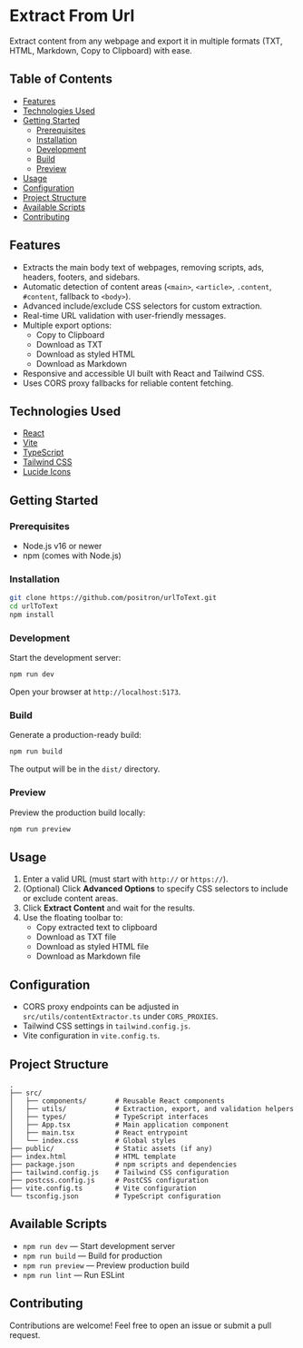  # Extract From Url

 Extract content from any webpage and export it in multiple formats (TXT, HTML, Markdown, Copy to Clipboard) with ease.

 ## Table of Contents
 - [Features](#features)
 - [Technologies Used](#technologies-used)
 - [Getting Started](#getting-started)
   - [Prerequisites](#prerequisites)
   - [Installation](#installation)
   - [Development](#development)
   - [Build](#build)
   - [Preview](#preview)
 - [Usage](#usage)
 - [Configuration](#configuration)
 - [Project Structure](#project-structure)
 - [Available Scripts](#available-scripts)
 - [Contributing](#contributing)

 ## Features
 - Extracts the main body text of webpages, removing scripts, ads, headers, footers, and sidebars.
 - Automatic detection of content areas (`<main>`, `<article>`, `.content`, `#content`, fallback to `<body>`).
 - Advanced include/exclude CSS selectors for custom extraction.
 - Real-time URL validation with user-friendly messages.
 - Multiple export options:
   - Copy to Clipboard
   - Download as TXT
   - Download as styled HTML
   - Download as Markdown
 - Responsive and accessible UI built with React and Tailwind CSS.
 - Uses CORS proxy fallbacks for reliable content fetching.

 ## Technologies Used
 - [React](https://reactjs.org/)
 - [Vite](https://vitejs.dev/)
 - [TypeScript](https://www.typescriptlang.org/)
 - [Tailwind CSS](https://tailwindcss.com/)
 - [Lucide Icons](https://lucide.dev/)

 ## Getting Started

 ### Prerequisites
 - Node.js v16 or newer
 - npm (comes with Node.js)

 ### Installation
 ```bash
 git clone https://github.com/positron/urlToText.git
 cd urlToText
 npm install
 ```

 ### Development
 Start the development server:
 ```bash
 npm run dev
 ```
 Open your browser at `http://localhost:5173`.

 ### Build
 Generate a production-ready build:
 ```bash
 npm run build
 ```
 The output will be in the `dist/` directory.

 ### Preview
 Preview the production build locally:
 ```bash
 npm run preview
 ```

 ## Usage
 1. Enter a valid URL (must start with `http://` or `https://`).
 2. (Optional) Click **Advanced Options** to specify CSS selectors to include or exclude content areas.
 3. Click **Extract Content** and wait for the results.
 4. Use the floating toolbar to:
    - Copy extracted text to clipboard
    - Download as TXT file
    - Download as styled HTML file
    - Download as Markdown file

 ## Configuration
 - CORS proxy endpoints can be adjusted in `src/utils/contentExtractor.ts` under `CORS_PROXIES`.
 - Tailwind CSS settings in `tailwind.config.js`.
 - Vite configuration in `vite.config.ts`.

 ## Project Structure
 ```
 .
 ├── src/
 │   ├── components/       # Reusable React components
 │   ├── utils/            # Extraction, export, and validation helpers
 │   ├── types/            # TypeScript interfaces
 │   ├── App.tsx           # Main application component
 │   ├── main.tsx          # React entrypoint
 │   └── index.css         # Global styles
 ├── public/               # Static assets (if any)
 ├── index.html            # HTML template
 ├── package.json          # npm scripts and dependencies
 ├── tailwind.config.js    # Tailwind CSS configuration
 ├── postcss.config.js     # PostCSS configuration
 ├── vite.config.ts        # Vite configuration
 └── tsconfig.json         # TypeScript configuration
 ```

 ## Available Scripts
 - `npm run dev` — Start development server
 - `npm run build` — Build for production
 - `npm run preview` — Preview production build
 - `npm run lint` — Run ESLint

 ## Contributing
 Contributions are welcome! Feel free to open an issue or submit a pull request.